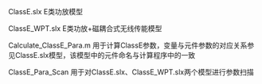 
ClassE.slx
E类功放模型

ClassE_WPT.slx
E类功放+磁耦合式无线传能模型

Calculate_ClassE_Para.m 
用于计算ClassE参数，变量与元件参数的对应关系参见ClassE.slx模型，该模型中的元件命名与计算程序中的一致

ClassE_Para_Scan 
用于对ClassE.slx、ClassE_WPT.slx两个模型进行参数扫描
